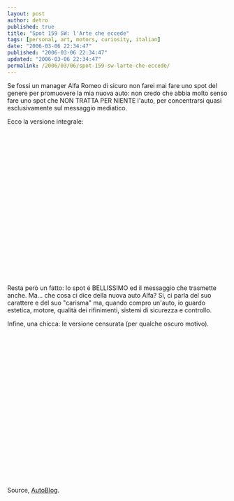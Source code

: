 ```yaml
---
layout: post
author: detro
published: true
title: "Spot 159 SW: l'Arte che eccede"
tags: [personal, art, motors, curiosity, italian]
date: "2006-03-06 22:34:47"
published: "2006-03-06 22:34:47"
updated: "2006-03-06 22:34:47"
permalink: /2006/03/06/spot-159-sw-larte-che-eccede/
---
```


Se fossi un manager Alfa Romeo di sicuro non farei mai fare uno spot del genere per promuovere la mia nuova auto: non credo che abbia molto senso fare uno spot che NON TRATTA PER NIENTE l'auto, per concentrarsi quasi esclusivamente sul messaggio mediatico.

Ecco la versione integrale:
<object width="425" height="350"><param name="movie" value="http://www.youtube.com/v/zP3mrbCfFg0"></param><embed src="http://www.youtube.com/v/zP3mrbCfFg0" type="application/x-shockwave-flash" width="425" height="350"></embed></object>

Resta però un fatto: lo spot é BELLISSIMO ed il messaggio che trasmette anche. Ma... che cosa ci dice della nuova auto Alfa? Si, ci parla del suo carattere e del suo "carisma" ma, quando compro un'auto, io guardo estetica, motore, qualità dei rifinimenti, sistemi di sicurezza e controllo.

Infine, una chicca: le versione censurata (per qualche oscuro motivo).
<object width="425" height="350"><param name="movie" value="http://www.youtube.com/v/ZItpGpoo1mc"></param><embed src="http://www.youtube.com/v/ZItpGpoo1mc" type="application/x-shockwave-flash" width="425" height="350"></embed></object>

Source, <a href="http://www.autoblog.it/post/3028/spot-alfa-romeo-159-sw-censurato">AutoBlog</a>.
